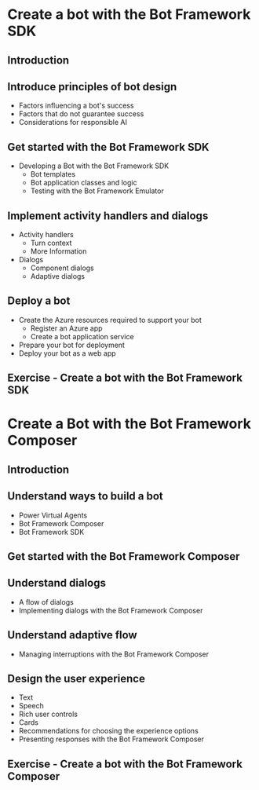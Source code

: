 # Create a bot with the Bot Framework SDK
## Introduction
## Introduce principles of bot design
  - Factors influencing a bot's success
  - Factors that do not guarantee success
  - Considerations for responsible AI
## Get started with the Bot Framework SDK
  - Developing a Bot with the Bot Framework SDK
    - Bot templates
    - Bot application classes and logic
    - Testing with the Bot Framework Emulator
## Implement activity handlers and dialogs
  - Activity handlers
    - Turn context
    - More Information
  - Dialogs
    - Component dialogs
    - Adaptive dialogs
## Deploy a bot
  - Create the Azure resources required to support your bot
    - Register an Azure app
    - Create a bot application service
  - Prepare your bot for deployment
  - Deploy your bot as a web app
## Exercise - Create a bot with the Bot Framework SDK

# Create a Bot with the Bot Framework Composer
## Introduction
## Understand ways to build a bot
  - Power Virtual Agents
  - Bot Framework Composer
  - Bot Framework SDK
## Get started with the Bot Framework Composer
## Understand dialogs
  - A flow of dialogs
  - Implementing dialogs with the Bot Framework Composer
## Understand adaptive flow
  - Managing interruptions with the Bot Framework Composer
## Design the user experience
  - Text
  - Speech
  - Rich user controls
  - Cards
  - Recommendations for choosing the experience options
  - Presenting responses with the Bot Framework Composer
## Exercise - Create a bot with the Bot Framework Composer